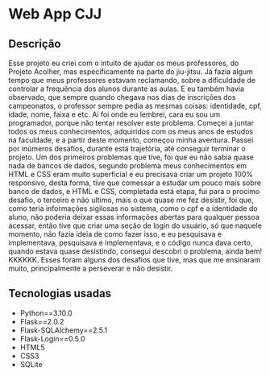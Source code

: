 # Web App CJJ

## Descrição
Esse projeto eu criei com o intuito de ajudar os meus professores, do Projeto Acolher, mas especificamente na parte do jiu-jitsu.
Já fazia algum tempo que meus professores estavam reclamando, sobre a dificuldade de controlar a frequência dos alunos durante as aulas. E eu também havia observado, que sempre quando chegava nos dias de inscrições dos campeonatos, o professor sempre pedia as mesmas coisas: identidade, cpf, idade, nome, faixa e etc. Ai foi onde eu lembrei, cara eu sou um programador, porque não tentar resolver este problema. Começei a juntar todos os meus conhecimentos, adquiridos com os meus anos de estudos na faculdade, e a partir deste momento, começou minha aventura. 
Passei por inúmeros desafios, durante está trajetória, até conseguir terminar o projeto. Um dos primeiros problemas que tive, foi que eu não sabia quase nada de bancos de dados, segundo problema meus conhecimentos em HTML e CSS eram muito superficial e eu precisava criar um projeto 100% responsivo, desta forma, tive que comessar a estudar um pouco mais sobre banco de dados, e HTML e CSS, completada está etapa, fui para o procimo desafio, o terceiro e não ultimo, mais o que quase me fez desistir, foi que, como teria informações sigilosas no sistema, como o cpf e a identidade do aluno, não poderia deixar essas informações abertas para qualquer pessoa acessar, então tive que criar uma seção de login do usuário, só que naquele momento, não fazia ideia de como fazer isso, e eu pesquisava e implementava, pesquisava e implementava, e o código nunca dava certo, quando estava quase desistindo, consegui descobri o problema, ainda bem! KKKKKK. 
Esses foram alguns dos desafios que tive, mas que me ensinaram muito, principalmente a perseverar e não desistir.
 
## Tecnologias usadas
 - Python==3.10.0
 - Flask==2.0.2
 - Flask-SQLAlchemy==2.5.1
 - Flask-Login==0.5.0
 - HTML5
 - CSS3
 - SQLite
